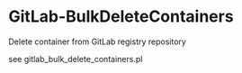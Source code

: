 # GitLab-BulkDeleteContainers

Delete container from GitLab registry repository

see gitlab_bulk_delete_containers.pl

